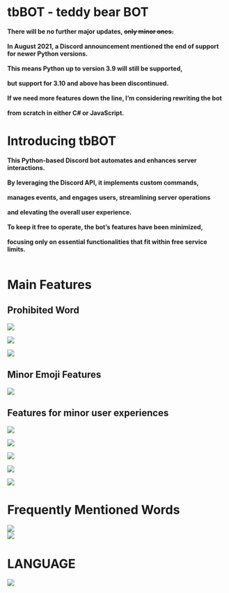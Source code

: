 # tbBOT - teddy bear BOT

<b><p>
There will be no further major updates, <s>only minor ones.</s><br/><br/>
In August 2021, a Discord announcement mentioned the end of support for newer Python versions.<br/><br/>
This means Python up to version 3.9 will still be supported,<br/><br/>
but support for 3.10 and above has been discontinued.<br/><br/>
If we need more features down the line, I’m considering rewriting the bot<br/><br/>
from scratch in either C# or JavaScript.<br/>
</p></b>

# Introducing tbBOT

<b><p>
This Python-based Discord bot automates and enhances server interactions.<br/><br/>
By leveraging the Discord API, it implements custom commands,<br/><br/>
manages events, and engages users, streamlining server operations<br/><br/>
and elevating the overall user experience.<br/><br/>
To keep it free to operate, the bot’s features have been minimized,<br/><br/>
focusing only on essential functionalities that fit within free service limits.<br/><br/>
</p></b>


# Main Features

## Prohibited Word
<pre>
<img src="https://github.com/diligencefrozen/discordbot-main/blob/main/ss/4.PNG?raw=true">
</pre>

<pre>
<img src="https://github.com/diligencefrozen/discordbot-main/blob/main/ss/ASM(20241014).PNG?raw=true">
</pre>

<pre>
<img src="https://github.com/diligencefrozen/discordbot-main/blob/main/ss/BSM(20241014).PNG?raw=true">
</pre>

## Minor Emoji Features
<pre>
<img src="https://github.com/diligencefrozen/discordbot-main/blob/main/ss/ASM(10142024).PNG?raw=true">
</pre>

## Features for minor user experiences
<pre>
<img src="https://github.com/diligencefrozen/discordbot-main/blob/main/ss/ASM(241014)3.PNG?raw=true">
</pre>

<pre>
<img src="https://github.com/diligencefrozen/discordbot-main/blob/main/ss/BSM(241014)3.PNG?raw=true">
</pre>

<pre>
<img src="https://github.com/diligencefrozen/discordbot-main/blob/main/ss/BSM(241014)4.PNG?raw=true">
</pre>

<pre>
<img src="https://github.com/diligencefrozen/discordbot-main/blob/main/ss/BSM(241014)6.PNG?raw=true">
</pre>

<pre>
<img src="https://github.com/diligencefrozen/discordbot-main/blob/main/ss/BSM(241014)7.PNG?raw=true">
</pre>

# Frequently Mentioned Words
<pre>
<img src="https://github.com/diligencefrozen/discordbot-main/blob/main/ss/BSM_02.png?raw=true">
<img src="https://github.com/diligencefrozen/discordbot-main/blob/main/ss/ASM_02.png?raw=true">
</pre>

# LANGUAGE
<pre>
<img src="https://img.shields.io/badge/python-3776AB?style=for-the-badge&logo=python&logoColor=white"> 
</pre>


